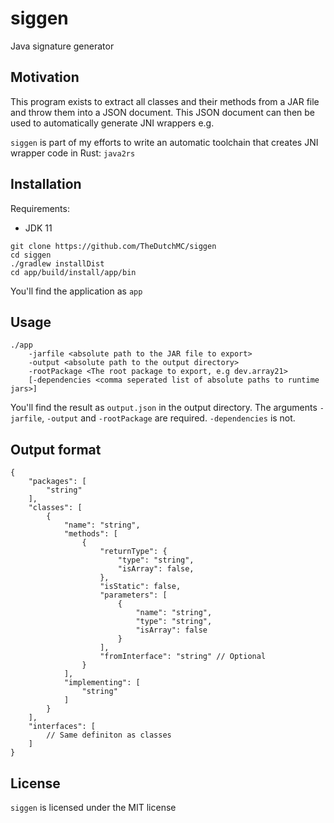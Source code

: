 # siggen
Java signature generator

## Motivation
This program exists to extract all classes and their methods from a JAR file and throw them into a JSON document.
This JSON document can then be used to automatically generate JNI wrappers e.g.

`siggen` is part of my efforts to write an automatic toolchain that creates JNI wrapper code in Rust: `java2rs`

## Installation
Requirements:
- JDK 11

```
git clone https://github.com/TheDutchMC/siggen
cd siggen
./gradlew installDist
cd app/build/install/app/bin
```
You'll find the application as `app`

## Usage
```
./app 
    -jarfile <absolute path to the JAR file to export> 
    -output <absolute path to the output directory> 
    -rootPackage <The root package to export, e.g dev.array21> 
    [-dependencies <comma seperated list of absolute paths to runtime jars>]
```
You'll find the result as `output.json` in the output directory.
The arguments `-jarfile`, `-output` and `-rootPackage` are required. `-dependencies` is not.

## Output format
```jsonc
{
    "packages": [
        "string"
    ],
    "classes": [
        {
            "name": "string",
            "methods": [
                {
                    "returnType": {
                        "type": "string",
                        "isArray": false,
                    },
                    "isStatic": false,
                    "parameters": [
                        {
                            "name": "string",
                            "type": "string",
                            "isArray": false
                        }
                    ],
                    "fromInterface": "string" // Optional
                }
            ],
            "implementing": [
                "string"
            ]
        }
    ],
    "interfaces": [
        // Same definiton as classes
    ]
}
```

## License
`siggen` is licensed under the MIT license